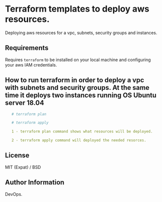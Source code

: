 # Terraform templates to deploy aws resources.

Deploying aws resources for a vpc, subnets, security groups and instances.

## Requirements

Requires `terraform` to be installed on your local machine and configuring your aws IAM credentials. 

## How to run terraform in order to deploy a vpc with subnets and security groups. At the same time it deploys two instances running OS Ubuntu server 18.04

```yaml
   # terraform plan 
```

```yaml
   # terraform apply
```

```yaml
   1 - terraform plan command shows what resources will be deployed.
```
```yaml
   2 - terraform apply command will deployed the needed resorces.
```

## License

MIT (Expat) / BSD

## Author Information

DevOps.
